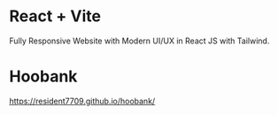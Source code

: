 # React + Vite

Fully Responsive Website with Modern UI/UX in React JS with Tailwind.

# Hoobank

https://resident7709.github.io/hoobank/
